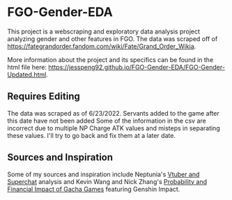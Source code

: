 # FGO-Gender-EDA
This project is a webscraping and exploratory data analysis project analyzing gender and other features in FGO.
The data was scraped off of https://fategrandorder.fandom.com/wiki/Fate/Grand_Order_Wikia. 

More information about the project and its specifics can be found in the html file here: https://jesspeng92.github.io/FGO-Gender-EDA/FGO-Gender-Updated.html.

## Requires Editing
The data was scraped as of 6/23/2022. Servants added to the game after this date have not been added
Some of the information in the csv are incorrect due to multiple NP Charge ATK values and misteps in separating these values. I'll try to go back and fix them at a later date.

## Sources and Inspiration
Some of my sources and inspiration include Neptunia's <a href="https://github.com/neptunia/vtubers-data-science"> Vtuber and Superchat</a> analysis and Kevin Wang and Nick Zhang's <a href="https://kevinw1008.github.io/">Probability and Financial Impact of Gacha Games</a> featuring Genshin Impact.
